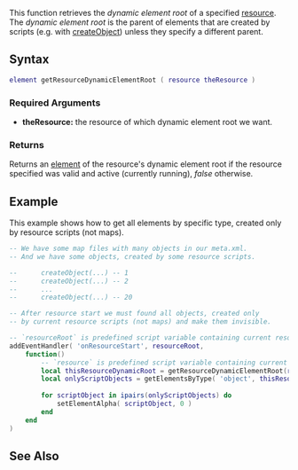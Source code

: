 This function retrieves the *dynamic element root* of a specified [resource](/docs/resource.md "wikilink"). The *dynamic element root* is the parent of elements that are created by scripts (e.g. with [createObject](/docs/createobject.md "wikilink")) unless they specify a different parent.

Syntax
------

``` lua
element getResourceDynamicElementRoot ( resource theResource ) 
```

### Required Arguments

-   **theResource:** the resource of which dynamic element root we want.

### Returns

Returns an [element](/docs/element.md "wikilink") of the resource's dynamic element root if the resource specified was valid and active (currently running), *false* otherwise.

Example
-------

This example shows how to get all elements by specific type, created only by resource scripts (not maps).

``` lua
-- We have some map files with many objects in our meta.xml.
-- And we have some objects, created by some resource scripts.

--      createObject(...) -- 1
--      createObject(...) -- 2
--      ...
--      createObject(...) -- 20

-- After resource start we must found all objects, created only
-- by current resource scripts (not maps) and make them invisible.

-- `resourceRoot` is predefined script variable containing current resource root pointer
addEventHandler( 'onResourceStart', resourceRoot,
    function()
        -- `resource` is predefined script variable containing current resource pointer
        local thisResourceDynamicRoot = getResourceDynamicElementRoot(resource)
        local onlyScriptObjects = getElementsByType( 'object', thisResourceDynamicRoot )
        
        for scriptObject in ipairs(onlyScriptObjects) do
            setElementAlpha( scriptObject, 0 )
        end
    end
)
```

See Also
--------
